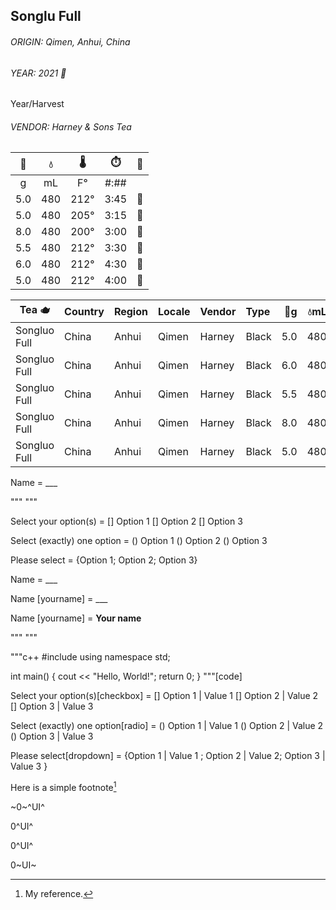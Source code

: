 <script src="[markdown-it-min.js]"></script>
<script src="markdown-it-input.js"></script>

## Songlu Full

###### ORIGIN: *Qimen*, *Anhui*, *China*  
###### YEAR: 2021  🌱
Year/Harvest
###### VENDOR: Harney & Sons Tea  

| 🍃 | 💧 | 🌡 | ⏱️ | 🎼 | 
| :-: |  :-: |  :-: | :-: | :-: |
| g | mL | F° | #:## |  | 
| 5.0 | 480 | 212° | 3:45 | 🏅 | 
| 5.0 | 480 | 205° | 3:15 |🏅|
| 8.0 | 480 | 200° | 3:00 | 🥉 |
| 5.5 | 480 | 212° | 3:30 |🥈 |
| 6.0 | 480 | 212° | 4:30 | 🏅|
| 5.0 | 480 | 212° | 4:00 | 🏅 |



| Tea 🫖 | Country | Region | Locale | Vendor | Type | 🍃g | 💧mL | 🌡°F | ⏱️ | Result | 
| --- | :-- | :-- | :-- | :-- | :-- | --: |  --: |  --: |  --: | :-- |
| Songluo Full | China | Anhui | Qimen | Harney | Black | 5.0 | 480 | 212 | 4:00 | ⭐️⭐️⭐️⭐️ | 
| Songluo Full | China | Anhui | Qimen | Harney | Black | 6.0 | 480 | 212 | 4:30 | ⭐️⭐️ |
| Songluo Full | China | Anhui | Qimen | Harney | Black | 5.5 | 480 | 212 | 3:30 | ⭐️⭐️⭐️ |
| Songluo Full | China | Anhui | Qimen | Harney | Black | 8.0 | 480 | 200 | 3:00 | ⭐️⭐️ |
| Songluo Full | China | Anhui | Qimen | Harney | Black | 5.0 | 480 | 205 | 3:15 | ⭐️⭐️⭐️⭐️⭐️ |



  
<div id="content">
Name = ___

"""
"""
<!-- input: { "name":"mytextarea", "value":"Your text\n...\n...\n...", "div":{"id":"myTextareaID"} } -->

Select your option(s) = [] Option 1 [] Option 2 [] Option 3
<!-- input: { "name":"input3", "options": [{},{"checked":"checked"},{}] } -->

Select (exactly) one option = () Option 1 () Option 2 () Option 3

Please select = {Option 1; Option 2; Option 3}
  

Name = ___

Name [yourname] = ___

Name [yourname] = __Your name__

"""
"""

"""c++
#include <iostream>
using namespace std;

int main() 
{
    cout << "Hello, World!";
    return 0;
}
"""[code]
  
Select your option(s)[checkbox] = [] Option 1 | Value 1 [] Option 2 | Value 2 [] Option 3 | Value 3
  
Select (exactly) one option[radio] = () Option 1 | Value 1 () Option 2 | Value 2 () Option 3  | Value 3
  
Please select[dropdown] = {Option 1 | Value 1 ; Option 2 | Value 2; Option 3 | Value 3 }
  
<!-- input: { "name":"input", "value":"Some value", "div": {"class"="input"} } -->
  
</div>

  <script>
	document.getElementById('content').innerHTML = markdownit({html: true}).use(input, { prefix: "myform"}).render( document.getElementById('content').innerHTML );
  </script>
  

Here is a simple footnote[^1]  
[^1]: My reference.  


~0~^UI^  

0^UI^  

0^UI^  

0~UI~  
